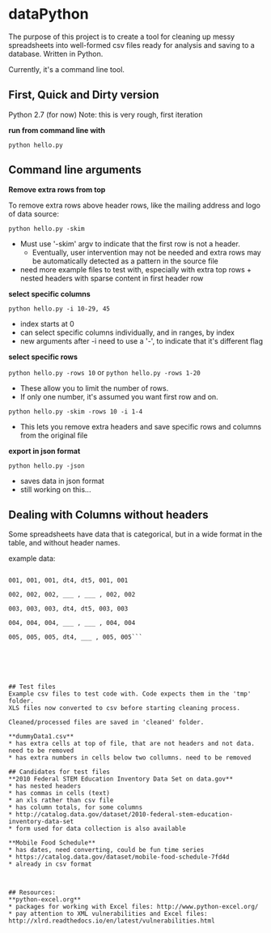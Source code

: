 # dataPython

The purpose of this project is to create a tool for cleaning up messy spreadsheets into well-formed csv files ready for analysis and saving to a database. Written in Python.

Currently, it's a command line tool.

## First, Quick and Dirty version
Python 2.7 (for now)
Note: this is very rough, first iteration

**run from command line with**

```python hello.py```

## Command line arguments

**Remove extra rows from top**

To remove extra rows above header rows, like the mailing address and logo of data source:

```python hello.py -skim```

* Must use '-skim' argv to indicate that the first row is not a header. 
	* Eventually, user intervention may not be needed and extra rows may be automatically detected as a pattern in the source file
* need more example files to test with, especially with extra top rows + nested headers with sparse content in first header row


**select specific columns**

```python hello.py -i 10-29, 45```

* index starts at 0 
* can select specific columns individually, and in ranges, by index
* new arguments after -i need to use a '-', to indicate that it's different flag

**select specific rows**

```python hello.py -rows 10``` or ```python hello.py -rows 1-20```
* These allow you to limit the number of rows. 
* If only one number, it's assumed you want first row and on.

```python hello.py -skim -rows 10 -i 1-4```
* This lets you remove extra headers and save specific rows and columns from the original file


**export in json format**

```python hello.py -json```
* saves data in json format
* still working on this...



## Dealing with Columns without headers

Some spreadsheets have data that is categorical, but in a wide format in the table, and without header names.

example data:

```hd1, hd2, hd3, __, __ , hd6, hd7

001, 001, 001, dt4, dt5, 001, 001

002, 002, 002, ___ , ___ , 002, 002

003, 003, 003, dt4, dt5, 003, 003

004, 004, 004, ___ , ___ , 004, 004

005, 005, 005, dt4, ___ , 005, 005```






## Test files
Example csv files to test code with. Code expects them in the 'tmp' folder.
XLS files now converted to csv before starting cleaning process.

Cleaned/processed files are saved in 'cleaned' folder.

**dummyData1.csv**
* has extra cells at top of file, that are not headers and not data. need to be removed
* has extra numbers in cells below two collumns. need to be removed 

## Candidates for test files
**2010 Federal STEM Education Inventory Data Set on data.gov**
* has nested headers
* has commas in cells (text)
* an xls rather than csv file
* has column totals, for some columns
* http://catalog.data.gov/dataset/2010-federal-stem-education-inventory-data-set
* form used for data collection is also available

**Mobile Food Schedule**
* has dates, need converting, could be fun time series
* https://catalog.data.gov/dataset/mobile-food-schedule-7fd4d
* already in csv format



## Resources:
**python-excel.org**
* packages for working with Excel files: http://www.python-excel.org/
* pay attention to XML vulnerabilities and Excel files: http://xlrd.readthedocs.io/en/latest/vulnerabilities.html


